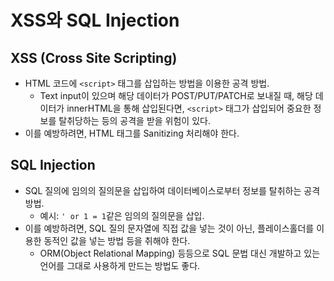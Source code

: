 # XSS와 SQL Injection

## XSS (Cross Site Scripting)
- HTML 코드에 `<script>` 태그를 삽입하는 방법을 이용한 공격 방법.
  - Text input이 있으며 해당 데이터가 POST/PUT/PATCH로 보내질 때, 해당 데이터가 innerHTML을 통해 삽입된다면, `<script>` 태그가 삽입되어 중요한 정보를 탈취당하는 등의 공격을 받을 위험이 있다.
- 이를 예방하려면, HTML 태그를 Sanitizing 처리해야 한다.

## SQL Injection
- SQL 질의에 임의의 질의문을 삽입하여 데이터베이스로부터 정보를 탈취하는 공격 방법.
  - 예시: `' or 1 = 1`같은 임의의 질의문을 삽입.
- 이를 예방하려면, SQL 질의 문자열에 직접 값을 넣는 것이 아닌, 플레이스홀더를 이용한 동적인 값을 넣는 방법 등을 취해야 한다.
  - ORM(Object Relational Mapping) 등등으로 SQL 문법 대신 개발하고 있는 언어를 그대로 사용하게 만드는 방법도 좋다.
